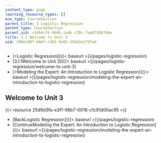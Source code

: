 ```yaml
---
content_type: page
learning_resource_types: []
ocw_type: CourseSection
parent_title: 3 Logistic Regression
parent_type: CourseSection
parent_uid: c4464cf4-9ddb-1a4b-c78c-faa6f93b74de
title: 3.1 Welcome to Unit 3
uid: 29b6c08f-b66f-c563-5e83-256d2e175fed
---
```


*   [\<Logistic Regression]({{< baseurl >}}/pages/logistic-regression)
*   [3.1.1Welcome to Unit 3]({{< baseurl >}}/pages/logistic-regression/welcome-to-unit-3)
*   [\>Modeling the Expert: An Introduction to Logistic Regression]({{< baseurl >}}/pages/logistic-regression/modeling-the-expert-an-introduction-to-logistic-regression)

Welcome to Unit 3
-----------------

{{< resource 25d9d3fa-e3f1-98b7-0016-c1c91d00ac95 >}}

*   [BackLogistic Regression]({{< baseurl >}}/pages/logistic-regression)
*   [ContinueModeling the Expert: An Introduction to Logistic Regression]({{< baseurl >}}/pages/logistic-regression/modeling-the-expert-an-introduction-to-logistic-regression)
